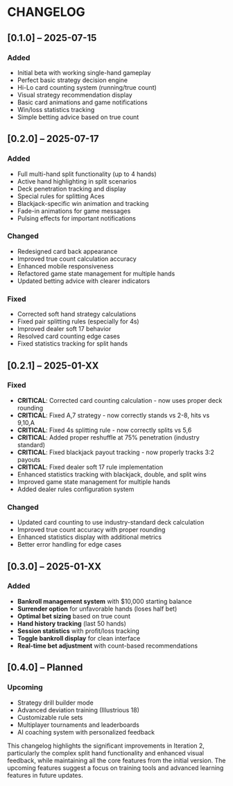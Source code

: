 # CHANGELOG

## [0.1.0] – 2025-07-15

### Added
* Initial beta with working single-hand gameplay
* Perfect basic strategy decision engine
* Hi-Lo card counting system (running/true count)
* Visual strategy recommendation display
* Basic card animations and game notifications
* Win/loss statistics tracking
* Simple betting advice based on true count

## [0.2.0] – 2025-07-17

### Added
* Full multi-hand split functionality (up to 4 hands)
* Active hand highlighting in split scenarios
* Deck penetration tracking and display
* Special rules for splitting Aces
* Blackjack-specific win animation and tracking
* Fade-in animations for game messages
* Pulsing effects for important notifications

### Changed
* Redesigned card back appearance
* Improved true count calculation accuracy
* Enhanced mobile responsiveness
* Refactored game state management for multiple hands
* Updated betting advice with clearer indicators

### Fixed
* Corrected soft hand strategy calculations
* Fixed pair splitting rules (especially for 4s)
* Improved dealer soft 17 behavior
* Resolved card counting edge cases
* Fixed statistics tracking for split hands

## [0.2.1] – 2025-01-XX

### Fixed
* **CRITICAL**: Corrected card counting calculation - now uses proper deck rounding
* **CRITICAL**: Fixed A,7 strategy - now correctly stands vs 2-8, hits vs 9,10,A
* **CRITICAL**: Fixed 4s splitting rule - now correctly splits vs 5,6
* **CRITICAL**: Added proper reshuffle at 75% penetration (industry standard)
* **CRITICAL**: Fixed blackjack payout tracking - now properly tracks 3:2 payouts
* **CRITICAL**: Fixed dealer soft 17 rule implementation
* Enhanced statistics tracking with blackjack, double, and split wins
* Improved game state management for multiple hands
* Added dealer rules configuration system

### Changed
* Updated card counting to use industry-standard deck calculation
* Improved true count accuracy with proper rounding
* Enhanced statistics display with additional metrics
* Better error handling for edge cases

## [0.3.0] – 2025-01-XX

### Added
* **Bankroll management system** with $10,000 starting balance
* **Surrender option** for unfavorable hands (loses half bet)
* **Optimal bet sizing** based on true count
* **Hand history tracking** (last 50 hands)
* **Session statistics** with profit/loss tracking
* **Toggle bankroll display** for clean interface
* **Real-time bet adjustment** with count-based recommendations

## [0.4.0] – Planned

### Upcoming
* Strategy drill builder mode
* Advanced deviation training (Illustrious 18)
* Customizable rule sets
* Multiplayer tournaments and leaderboards
* AI coaching system with personalized feedback

This changelog highlights the significant improvements in Iteration 2, particularly the complex split hand functionality and enhanced visual feedback, while maintaining all the core features from the initial version. The upcoming features suggest a focus on training tools and advanced learning features in future updates.
